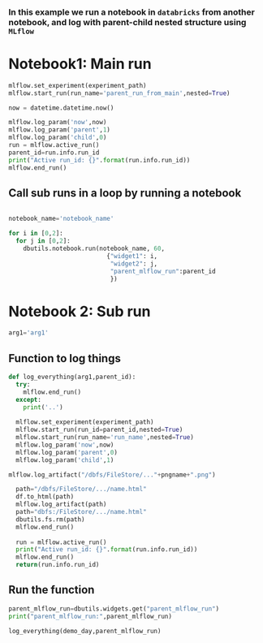 ### In this example we run a notebook in `databricks` from another notebook, and log with parent-child nested structure using `MLflow`

# Notebook1: Main run

```python
mlflow.set_experiment(experiment_path)
mlflow.start_run(run_name='parent_run_from_main',nested=True)

now = datetime.datetime.now()

mlflow.log_param('now',now)
mlflow.log_param('parent',1)
mlflow.log_param('child',0)
run = mlflow.active_run()
parent_id=run.info.run_id
print("Active run_id: {}".format(run.info.run_id))
mlflow.end_run()
```

## Call sub runs in  a loop by running a notebook

```python

notebook_name='notebook_name'

for i in [0,2]:
  for j in [0,2]:
    dbutils.notebook.run(notebook_name, 60, 
                           {"widget1": i,
                            "widget2": j,
                            "parent_mlflow_run":parent_id
                            })
```

# Notebook 2: Sub run

```python
arg1='arg1'
```
## Function to log things
```python
def log_everything(arg1,parent_id):  
  try:
    mlflow.end_run()
  except:
    print('..')
  
  mlflow.set_experiment(experiment_path)
  mlflow.start_run(run_id=parent_id,nested=True)
  mlflow.start_run(run_name='run_name',nested=True)
  mlflow.log_param('now',now)
  mlflow.log_param('parent',0)
  mlflow.log_param('child',1)

mlflow.log_artifact("/dbfs/FileStore/..."+pngname+".png")

  path="/dbfs/FileStore/.../name.html"
  df.to_html(path)
  mlflow.log_artifact(path)
  path="dbfs:/FileStore/.../name.html"
  dbutils.fs.rm(path)
  mlflow.end_run()
    
  run = mlflow.active_run()
  print("Active run_id: {}".format(run.info.run_id))
  mlflow.end_run()
  return(run.info.run_id)
```

## Run the function
```python
parent_mlflow_run=dbutils.widgets.get("parent_mlflow_run")
print("parent_mlflow_run:",parent_mlflow_run)

log_everything(demo_day,parent_mlflow_run)
```
